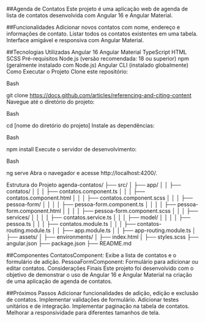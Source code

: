 ##Agenda de Contatos
Este projeto é uma aplicação web de agenda de lista de contatos desenvolvida com Angular 16 e Angular Material.

##Funcionalidades
Adicionar novos contatos com nome, endereço e informações de contato.
Listar todos os contatos existentes em uma tabela.
Interface amigável e responsiva com Angular Material.

##Tecnologias Utilizadas
Angular 16
Angular Material
TypeScript
HTML
SCSS
Pré-requisitos
Node.js (versão recomendada: 18 ou superior)
npm (geralmente instalado com Node.js)
Angular CLI (instalado globalmente)
Como Executar o Projeto
Clone este repositório:

Bash

git clone https://docs.github.com/articles/referencing-and-citing-content
Navegue até o diretório do projeto:

Bash

cd [nome do diretório do projeto]
Instale as dependências:

Bash

npm install
Execute o servidor de desenvolvimento:

Bash

ng serve
Abra o navegador e acesse http://localhost:4200/.

Estrutura do Projeto
agenda-contatos/
├── src/
│   ├── app/
│   │   ├── contatos/
│   │   │   ├── contatos.component.ts
│   │   │   ├── contatos.component.html
│   │   │   ├── contatos.component.scss
│   │   │   ├── pessoa-form/
│   │   │   │   ├── pessoa-form.component.ts
│   │   │   │   ├── pessoa-form.component.html
│   │   │   │   ├── pessoa-form.component.scss
│   │   │   ├── services/
│   │   │   │   ├── contatos.service.ts
│   │   │   ├── model/
│   │   │   │   ├── pessoa.ts
│   │   │   ├── contatos.module.ts
│   │   │   ├── contatos-routing.module.ts
│   │   ├── app.module.ts
│   │   ├── app-routing.module.ts
│   ├── assets/
│   ├── environments/
│   ├── index.html
│   ├── styles.scss
├── angular.json
├── package.json
├── README.md

##Componentes
ContatosComponent: Exibe a lista de contatos e o formulário de adição.
PessoaFormComponent: Formulário para adicionar ou editar contatos.
Considerações Finais
Este projeto foi desenvolvido com o objetivo de demonstrar o uso de Angular 16 e Angular Material na criação de uma aplicação de agenda de contatos.

##Próximos Passos
Adicionar funcionalidades de  adição, edição e exclusão de contatos.
Implementar validações de formulário.
Adicionar testes unitários e de integração.
Implementar paginação na tabela de contatos.
Melhorar a responsividade para diferentes tamanhos de tela.
